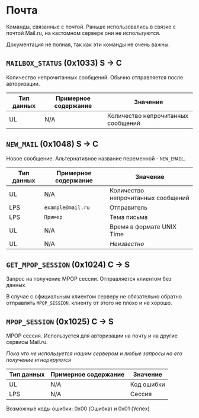 # Почта

Команды, связанные с почтой. Раньше использовались в связке с почтой Mail.ru, на кастомном сервере они не используются. 

Документация не полная, так как эти команды не очень важны.

## `MAILBOX_STATUS` (0x1033) S -> C

Количество непрочитанных сообщений. Обычно отправляется после авторизации.

| Тип данных | Примерное содержание | Значение          |
| ---------- | -------------------- | ----------------- |
| UL         | N/A                  | Количество непрочитанных сообщений |

## `NEW_MAIL` (0x1048) S -> C

Новое сообщение. Альтернативное название переменной - `NEW_EMAIL`.

| Тип данных | Примерное содержание | Значение          |
| ---------- | -------------------- | ----------------- |
| UL         | N/A                  | Количество непрочитанных сообщений |
| LPS        | `example@mail.ru`    | Отправитель |
| LPS        | `Пример`             | Тема письма |
| UL         | N/A                  | Время в формате UNIX Time |
| UL         | N/A                  | _Неизвестно_ |

## `GET_MPOP_SESSION` (0x1024) C -> S

Запрос на получение MPOP сессии. Отправляется клиентом без данных.

В случае с официальным клиентом серверу не обязательно обратно отправлять `MPOP_SESSION`, клиенту от этого не плохо и не хорошо.

## `MPOP_SESSION` (0x1025) C -> S

MPOP сессия. Используется для авторизации на почту и на другие сервисы Mail.ru.

_Пока что не используется нашим сервером и любые запросы на его получение игнорируются_

| Тип данных | Примерное содержание | Значение          |
| ---------- | -------------------- | ----------------- |
| UL         | N/A                  | Код ошибки        |
| LPS        | N/A                  | Сессия            |

Возможные коды ошибки: 0x00 (Ошибка) и 0x01 (Успех)
